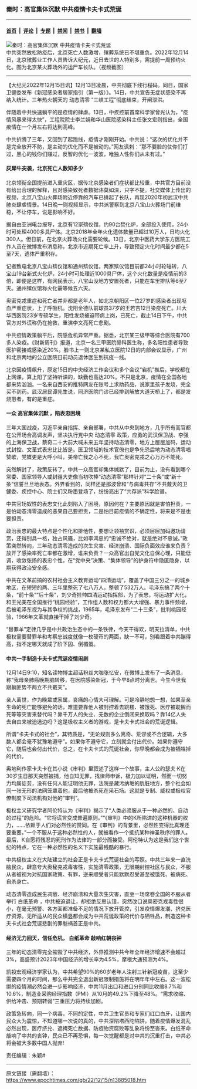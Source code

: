 ### 秦时：高官集体沉默 中共疫情卡夫卡式荒诞

---

#### [首页](../../../..?n13885018) &nbsp;|&nbsp; [评论](../../../../../epoch-comment?n13885018) &nbsp;|&nbsp; [专题](../../../../../epoch-special?n13885018) &nbsp;|&nbsp; [禁闻](../../../../../epoch-news?n13885018) &nbsp;|&nbsp; [禁书](../../../../../books?n13885018) &nbsp;|&nbsp; [翻墙](https://github.com/gfw-breaker/nogfw/blob/master/README.md?n13885018)


<div><img alt="秦时：高官集体沉默 中共疫情卡夫卡式荒诞" class="attachment-djy_600_400 size-djy_600_400 wp-post-image" src="https://i.epochtimes.com/assets/uploads/2022/12/id13885029-2022-12-14_185145-600x400.jpg"/>
<div class="caption">
 中共突然放松防疫后，北京死亡人数激增，殡葬系统已不堪重负。2022年12月14日，北京殡葬业工作人员告诉大纪元，近日去世的人特别多，需提前一周预约火化。图为北京某火葬场外的运尸车长队。（视频截图）
</div></div><hr/><div class="post_content" id="artbody" itemprop="articleBody">
 <!-- article content begin -->
 <p>
  【大纪元2022年12月15日讯】12月13日凌晨，中共彻底下线行程码。同日，国家卫健委发布《新冠感染者居家指引（第一版）》。14日，中共宣告无症状感染不再纳入统计。三年热火朝天的
  <ok href="https://www.epochtimes.com/gb/tag/%E5%8A%A8%E6%80%81%E6%B8%85%E9%9B%B6.html">
   动态清零
  </ok>
  “三峡工程”彻底结束，开闸泄洪。
 </p>
 <p>
  伴随着中共快速躺平的是疫情的肆虐。13日，中疾控前首席科学家曾光认为，“疫情风暴来得太快”，工程院院士李兰娟和华山医院感染科主任张文宏则指出，全国疫情在一个月左右将达到高峰。
 </p>
 <p>
  中共折腾了三年，又回到了起跑线，疫情才刚刚开始。中共说：“这次的优化并不是完全放开不防，是主动的优化而不是被动的。”网友讽刺：“那不要脸的仗你们打过，黑心的钱你们赚过，反智的优化一波波，唯独人性你们从未有过。”
 </p>
 <h4>
  灰犀牛突袭，北京死亡人数知多少
 </h4>
 <p>
  北京领衔全国提前进入重灾区，据传北京感染者们症状都比较重，中共官方目前没有给出合理的解释，且对感染致死者数据讳莫如深，只字不提。社交媒体上传出的视频，北京八宝山火葬场附近停靠的汽车已排起了长队，再现2020年初武汉中共肺炎肆虐情景。14日晚一则视频显示，中共派警察到北京八宝山火葬场门前维稳，不让停车，说是影响不好。
 </p>
 <p>
  据自由亚洲电台报导，北京有12家殡仪馆，约90台焚化炉，全部投入使用，24小时可处理4000多具尸体。北京2018年全年火化遗体数量已超过10万人，日均火化300人。但日前，在北京火葬场火化需要轮候。13日，北京中医药大学东方医院工作人员在微博发布消息称，北京市近期死亡率上升，导致预定火化时间最少都在5至7天，遗体严重积存。
 </p>
 <p>
  记者致电北京八宝山殡仪馆和通州殡仪馆，两家殡仪馆目前都24小时轮轴转，八宝山19台新式火化炉，24小时可处理近1000具尸体，这个火化数量是疫情前的3倍，即便是这样，有网民表示，八宝山没地方安置死者，只能在车里排队等6至7天。通州殡仪馆称火化需等候五六天。
 </p>
 <p>
  奥密克戎重症和死亡者并非都是老年人，如北京朝阳区一位27岁的感染者出现呕血严重症状，上了呼吸机。沈阳金德队前球员37岁的王若吉12日染疫死亡。川大华西医院23岁专硕学生，阳性发烧被迫带病上岗，已死亡，截止14日下午，中共官方对外谎称仍在抢救，重演李文亮死亡悲剧。
 </p>
 <p>
  中共疫情政策躺平后，院感危机异常严重。据悉，北京某三级甲等综合医院有700多人染疫。《财新周刊》报道，北京一名三甲医院骨科医生称，多名阳性患者导致医护密接或感染近20%。脸书上一则北京某私立医院12日的内部会议显示，广州和北京两地的公立医院日前动员退休医生到抗疫一线。
 </p>
 <p>
  北京因疫情飙升，原定15日的中央经济工作会议和多个会议“宕机”推后。学校都在上网课，算上阳了坚持听课的，缺勤也高达20%。不只是北京，疫情在全国各地都来势汹汹。一名来自西安的推特网友在账号上求助药品，说家里孩子发烧，完全买不到药。武汉居民谭先生说，同济医院门诊已经排到解放大道天桥上了，都是发烧患者，有的是重症。
 </p>
 <h4>
  一众
  <ok href="https://www.epochtimes.com/gb/tag/%E9%AB%98%E5%AE%98%E9%9B%86%E4%BD%93%E6%B2%89%E9%BB%98.html">
   高官集体沉默
  </ok>
  ，陷表忠困境
 </h4>
 <p>
  三年大国战疫，习近平亲自指挥、亲自部署，中共从中央到地方，几乎所有高官都在公开场合高调发声，坚决执行党中央
  <ok href="https://www.epochtimes.com/gb/tag/%E5%8A%A8%E6%80%81%E6%B8%85%E9%9B%B6.html">
   动态清零
  </ok>
  政策，应勇的武汉保卫战、李强的上海保卫战，蔡奇二十大前大喊未来五年坚持动态清零，地方上层层加码，运动式封控、文革式表忠比比皆是。医卫领域的技术官僚也是争先恐后地为动态清零唱赞歌，党媒更是大呼小叫，美帝亡我之心不死，我亡奥密克戎之心万万不能死。
 </p>
 <p>
  突然解封了，政策反转了，中共一众高官却集体缄默了，目前为止，没有看到哪个常委、国家领导人或封疆大吏像当初吹捧“动态清零”那样针对“二十条”或“新十条”信誓旦旦地表态。外界看到的，同样还是那波曾和“与病毒共存”不共戴天的卫健委、疾控中心、院士们又粉墨登场了，纷纷亮出了“共存派”科学脸谱。
 </p>
 <p>
  中共官场奴性的表忠文化此刻陷入了困境，原因何在？主要原因就是害怕担责，一是怕动态清零造成的恶果自己要担责，二是怕目前疫情的不确定性，将来是不是也要担责。
 </p>
 <p>
  政治表忠的最大特点是个性化和排他性，要想让领袖赏识，必须层层加码邀功请赏，还得别具一格，独占风骚，比如李鸿忠的“忠诚不绝对，就是绝对不忠诚。”政策突然转向，三年动态清零造成的次生灾害、经济崩溃、国际负面效应谁来负责？放开了感染率死亡率都在激增，谁来负责？一众高官出自党文化自保心理，只能低调，收敛张扬的表忠个性，在“党中央”决策、“集体领导”的护身符中隐匿隐身，以期获得政治安全感。
 </p>
 <p>
  中共在文革前搞的农村社会主义教育运动“四清运动”，覆盖了中国三分之一的城乡地区，在短短的两、三年里整死了七八万人，整顿了532万人。毛泽东搞了两个十条，“前十条”“后十条”，刘少奇挂帅四清运动指挥部，为了表忠，将运动扩大化，和王光美在全国推行“桃园经验”，工作组人数和权力都大大增强、暴力事件频增，后被毛泽东视为与其争权的挑战，1965年，毛泽东发布“二十三条”，批判桃园经验，1966年文革就直接干掉了刘少奇。
 </p>
 <p>
  “替罪羊”定律几乎是中共政治生态中的一条铁律，今天干得欢，明天拉清单，中共极权需要替罪羊和考察忠诚度就像一枚硬币的两面，缺一不可，别看跟着中共蹦得高，指不定哪天就成了阶下囚、倒楣蛋。
 </p>
 <h4>
  中共一手制造卡夫卡式荒诞疫情闹剧
 </h4>
 <p>
  12月14日9:10，知名读物博主超话粉丝大咖张忆安，在微博上发布了一条消息，称“我母亲肺癌晚期脑转移，在医院感染新冠，于今早8点时分离世。今生今世我跟躺匪势不两立不共戴天”。
 </p>
 <p>
  亲人离世，作为晚辈或家属，哀痛的心情大可理解。可是冷静地想一想，如果至亲生命的死亡能够避免的话，难道要靠他人被封控着去跳楼、被饿死、医疗被耽搁而死等等灾害来替代吗？靠千万人的失业、无数的企业倒闭来换取吗？靠14亿人失去自由来被迫选边吗？这是极权主义者的游戏，是卡夫卡式社会的荒诞逻辑。
 </p>
 <p>
  所谓“卡夫卡式的社会”，其特质是，“无论规则多么离奇、荒谬或不合逻辑，大多数人都会毫不犹豫地遵守”。如果你不遵守它，立刻就会付出代价。如果你遵守它，随后也会付出代价，总之，在卡夫卡式的荒诞社会，你早晚都会成为被牺牲掉的代价。
 </p>
 <p>
  奥地利作家卡夫卡在其小说《审判》里叙述了这样一个故事，主人公约瑟夫·K在30岁生日那天突然被捕，他自知无罪，找律师申诉，极力加以证明，然而一切努力均属徒劳，没有任何人能证明他无罪，法院是藏污纳垢的肮脏地方，整个社会如同一张无形的法网笼罩着他，最后他被杀死在采石场。这就是专制、威权或极权官僚制度下司法机构对他的“审判”。
 </p>
 <p>
  极权主义研究学者阿伦特认为《审判》揭示了“人类必须服从于一种必然的、自动的过程”的危险。“它将谎言变成普遍原则。”“《审判》中的K所陷进的这种机器的权力，……依赖于人们对必然性的赞同。在《审判》的背景里，必然性变得比真理还要重要。”一个不服从于这种必然性的人，就被看作一个抵抗某种神圣秩序的罪人。最后，K自愿将残忍的死刑作为法律的一部分而接受。阿伦特认为这是我们这个世纪的特点，它在一种必然性的名义下实施最残酷的暴行。
 </p>
 <p>
  中共极权主义在大陆建立的社会正是卡夫卡式荒诞社会的写照。中共三年来一直洗脑民众，肆意夸大奥秘克戎毒害性，实施清零政策，无限期封控社区与民众，不服从者被视为对抗国家政策、有罪，逆来顺受者只能默默忍受甚至被饿死、被病死、自杀身亡。
 </p>
 <p>
  动态清零造成民生凋敝、经济崩溃和大量次生灾害，直至一场席卷全国的不服从者举行
  <ok href="https://www.epochtimes.com/gb/tag/%E7%99%BD%E7%BA%B8%E9%9D%A9%E5%91%BD.html">
   白纸革命
  </ok>
  ，中共被迫退让，却拒绝反思认错，突然改口说奥密克戎毒性很小，在毫无预警、各方面都准备不足的情况下放开管控，引发疫情爆发潮、挤兑医疗资源。无所适从的民众横竖都会成为中共荒诞政策的代价与牺牲品，制造这种卡夫卡式社会荒诞悲剧的罪魁祸首正是中共。
 </p>
 <h4>
  经济无力回天，信任危机，
  <ok href="https://www.epochtimes.com/gb/tag/%E7%99%BD%E7%BA%B8%E9%9D%A9%E5%91%BD.html">
   白纸革命
  </ok>
  敲响红朝丧钟
 </h4>
 <p>
  三年的动态清零完全摧毁了中共经济，外界推测中共今年全年经济增速不会超过3%，高盛预计2023年中国经济的增长率为4.5%，摩根大通预测为4%。
 </p>
 <p>
  凯投宏观经济学家认为，中共希望90%的60岁老年人注射三针新冠疫苗，这至少需要四个月的时间，那么中共完全退出新冠限制措施将在明年年中左右。这一波松绑的疫情潮必然会进一步影响经济，中共11月出口和进口分别同比收缩8.7%和10.6%，制造业采购经理指数（PMI）从10月的49.2%下降至48%。“需求收缩、供给冲击、预期转弱”三重压力将持续加剧。
 </p>
 <p>
  政策急转向，同一个病毒，不同的定性，中共卫生官员和专家们红口白牙，让国内民众大为震惊，不知道哪一次说的真的，中共深陷塔西陀陷阱。随着疫情爆发混乱必然出现，医疗挤兑、遮掩死亡数据、防疫物资腐败等乱象将纷至沓来。白纸革命敲响了中共的丧钟，民众已不再恐惧，每一次觉醒都是对中共的沉重打击，中共必将会被大多数中国人抛弃!
 </p>
 <p>
  责任编辑：朱颖#
 </p>
 <!-- article content end -->
 <div id="below_article_ad">
 </div>
</div>


---

原文链接（需翻墙）：https://www.epochtimes.com/gb/22/12/15/n13885018.htm